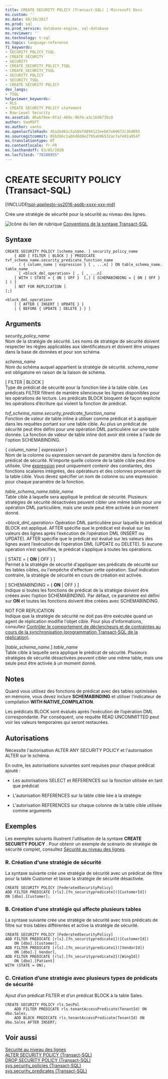 ```yaml
---
title: CREATE SECURITY POLICY (Transact-SQL) | Microsoft Docs
ms.custom: ''
ms.date: 08/10/2017
ms.prod: sql
ms.prod_service: database-engine, sql-database
ms.reviewer: ''
ms.technology: t-sql
ms.topic: language-reference
f1_keywords:
- SECURITY_POLICY_TSQL
- CREATE SECURITY
- SECURITY
- CREATE_SECURITY_POLICY_TSQL
- CREATE_SECURITY_TSQL
- SECURITY POLICY
- SECURITY_TSQL
- CREATE SECURITY POLICY
dev_langs:
- TSQL
helpviewer_keywords:
- RLS
- CREATE SECURITY POLICY statement
- Row-Level Security
ms.assetid: d6ab70ee-0fa2-469c-96f6-a3c16d673bc8
author: VanMSFT
ms.author: vanto
ms.openlocfilehash: 45a1b461c5a56bfd894122eeb67e69672c36d093
ms.sourcegitcommit: 85b26bc1abbd8d8e2795ab96532ac7a7e01a954f
ms.translationtype: HT
ms.contentlocale: fr-FR
ms.lasthandoff: 03/05/2020
ms.locfileid: "78288955"
---
```

# <a name="create-security-policy-transact-sql"></a>CREATE SECURITY POLICY (Transact-SQL)
[!INCLUDE[tsql-appliesto-ss2016-asdb-xxxx-xxx-md](../../includes/tsql-appliesto-ss2016-asdb-xxxx-xxx-md.md)]

  Crée une stratégie de sécurité pour la sécurité au niveau des lignes.  
  
 ![Icône du lien de rubrique](../../database-engine/configure-windows/media/topic-link.gif "Icône du lien de rubrique") [Conventions de la syntaxe Transact-SQL](../../t-sql/language-elements/transact-sql-syntax-conventions-transact-sql.md)  
  
## <a name="syntax"></a>Syntaxe  
  
```     
CREATE SECURITY POLICY [schema_name. ] security_policy_name    
    { ADD [ FILTER | BLOCK ] } PREDICATE tvf_schema_name.security_predicate_function_name   
      ( { column_name | expression } [ , ...n] ) ON table_schema_name. table_name    
      [ <block_dml_operation> ] , [ , ...n] 
    [ WITH ( STATE = { ON | OFF }  [,] [ SCHEMABINDING = { ON | OFF } ] ) ]  
    [ NOT FOR REPLICATION ] 
[;]  
  
<block_dml_operation>  
    [ { AFTER { INSERT | UPDATE } }   
    | { BEFORE { UPDATE | DELETE } } ]  
```  
  
## <a name="arguments"></a>Arguments  
 *security_policy_name*  
 Nom de la stratégie de sécurité. Les noms de stratégie de sécurité doivent respecter les règles applicables aux identificateurs et doivent être uniques dans la base de données et pour son schéma.  
  
 *schema_name*  
 Nom du schéma auquel appartient la stratégie de sécurité. *schema_name* est obligatoire en raison de la liaison de schéma.  
  
 [ FILTER | BLOCK ]  
 Type de prédicat de sécurité pour la fonction liée à la table cible. Les prédicats FILTER filtrent de manière silencieuse les lignes disponibles pour les opérations de lecture. Les prédicats BLOCK bloquent de façon explicite les opérations d’écriture qui violent la fonction de prédicat.  
  
 *tvf_schema_name.security_predicate_function_name*  
 Fonction de valeur de table inline à utiliser comme prédicat et à appliquer dans les requêtes portant sur une table cible. Au plus un prédicat de sécurité peut être défini pour une opération DML particulière sur une table donnée. La fonction de valeur de table inline doit avoir été créée à l'aide de l'option SCHEMABINDING.  
  
 { *column_name* | *expression* }  
 Nom de la colonne ou expression servant de paramètre dans la fonction de prédicat de sécurité. N’importe quelle colonne de la table cible peut être utilisée. Une [expression](../../t-sql/language-elements/expressions-transact-sql.md) peut uniquement contenir des constantes, des fonctions scalaires intégrées, des opérateurs et des colonnes provenant de la table cible. Vous devez spécifier un nom de colonne ou une expression pour chaque paramètre de la fonction.  
  
 *table_schema_name.table_name*  
 Table cible à laquelle sera appliqué le prédicat de sécurité. Plusieurs stratégies de sécurité désactivées peuvent cibler une même table pour une opération DML particulière, mais une seule peut être activée à un moment donné.  
  
 *\<block_dml_operation>* Opération DML particulière pour laquelle le prédicat BLOCK est appliqué. AFTER spécifie que le prédicat est évalué sur les valeurs des lignes après l’exécution de l’opération DML (INSERT ou UPDATE). AFTER spécifie que le prédicat est évalué sur les valeurs des lignes avant l’exécution de l’opération DML (UPDATE ou DELETE). Si aucune opération n’est spécifiée, le prédicat s’applique à toutes les opérations.  
  
 [ STATE = { **ON** | OFF } ]  
 Permet à la stratégie de sécurité d'appliquer ses prédicats de sécurité sur les tables cibles, ou l'empêche d'effectuer cette opération. Sauf indication contraire, la stratégie de sécurité en cours de création est activée.  
  
 [ SCHEMABINDING = { **ON** | OFF } ]  
 Indique si toutes les fonctions de prédicat de la stratégie doivent être créées avec l’option SCHEMABINDING. Par défaut, ce paramètre est défini sur **ON** et toutes les fonctions doivent être créées avec SCHEMABINDING.  
  
 NOT FOR REPLICATION  
 Indique que la stratégie de sécurité ne doit pas être exécutée quand un agent de réplication modifie l'objet cible. Pour plus d’informations, consultez [Contrôler le comportement de déclencheurs et de contraintes au cours de la synchronisation &#40;programmation Transact-SQL de la réplication&#41;](../../relational-databases/replication/control-behavior-of-triggers-and-constraints-in-synchronization.md).  
  
 [*table_schema_name*.] *table_name*  
 Table cible à laquelle sera appliqué le prédicat de sécurité. Plusieurs stratégies de sécurité désactivées peuvent cibler une même table, mais une seule peut être activée à un moment donné.  
  
## <a name="remarks"></a>Notes  
 Quand vous utilisez des fonctions de prédicat avec des tables optimisées en mémoire, vous devez inclure **SCHEMABINDING** et utiliser l’indicateur de compilation **WITH NATIVE_COMPILATION**.  
  
 Les prédicats BLOCK sont évalués après l’exécution de l’opération DML correspondante. Par conséquent, une requête READ UNCOMMITTED peut voir les valeurs temporaires qui seront restaurées.  
  
## <a name="permissions"></a>Autorisations  
 Nécessite l'autorisation ALTER ANY SECURITY POLICY et l'autorisation ALTER sur le schéma.  
  
 En outre, les autorisations suivantes sont requises pour chaque prédicat ajouté :  
  
-   Les autorisations SELECT et REFERENCES sur la fonction utilisée en tant que prédicat  
  
-   L'autorisation REFERENCES sur la table cible liée à la stratégie  
  
-   L'autorisation REFERENCES sur chaque colonne de la table cible utilisée comme arguments  
  
## <a name="examples"></a>Exemples  
 Les exemples suivants illustrent l'utilisation de la syntaxe **CREATE SECURITY POLICY** . Pour obtenir un exemple de scénario de stratégie de sécurité complet, consultez [Sécurité au niveau des lignes](../../relational-databases/security/row-level-security.md).  
  
### <a name="a-creating-a-security-policy"></a>R. Création d'une stratégie de sécurité  
 La syntaxe suivante crée une stratégie de sécurité avec un prédicat de filtre pour la table Customer et laisse la stratégie de sécurité désactivée.  
  
```  
CREATE SECURITY POLICY [FederatedSecurityPolicy]   
ADD FILTER PREDICATE [rls].[fn_securitypredicate]([CustomerId])   
ON [dbo].[Customer];  
```  
  
### <a name="b-creating-a-policy-that-affects-multiple-tables"></a>B. Création d'une stratégie qui affecte plusieurs tables  
 La syntaxe suivante crée une stratégie de sécurité avec trois prédicats de filtre sur trois tables différentes et active la stratégie de sécurité.  
  
```  
CREATE SECURITY POLICY [FederatedSecurityPolicy]   
ADD FILTER PREDICATE [rls].[fn_securitypredicate1]([CustomerId])   
    ON [dbo].[Customer],  
ADD FILTER PREDICATE [rls].[fn_securitypredicate1]([VendorId])   
    ON [dbo].[ Vendor],  
ADD FILTER PREDICATE [rls].[fn_securitypredicate2]([WingId])   
    ON [dbo].[Patient]  
WITH (STATE = ON);  
```  
  
### <a name="c-creating-a-policy-with-multiple-types-of-security-predicates"></a>C. Création d’une stratégie avec plusieurs types de prédicats de sécurité  
 Ajout d’un prédicat FILTER et d’un prédicat BLOCK à la table Sales.  
  
```  
CREATE SECURITY POLICY rls.SecPol  
    ADD FILTER PREDICATE rls.tenantAccessPredicate(TenantId) ON dbo.Sales,  
    ADD BLOCK PREDICATE rls.tenantAccessPredicate(TenantId) ON dbo.Sales AFTER INSERT;  
```  
  
## <a name="see-also"></a>Voir aussi  
 [Sécurité au niveau des lignes](../../relational-databases/security/row-level-security.md)   
 [ALTER SECURITY POLICY &#40;Transact-SQL&#41;](../../t-sql/statements/alter-security-policy-transact-sql.md)   
 [DROP SECURITY POLICY &#40;Transact-SQL&#41;](../../t-sql/statements/drop-security-policy-transact-sql.md)   
 [sys.security_policies &#40;Transact-SQL&#41;](../../relational-databases/system-catalog-views/sys-security-policies-transact-sql.md)   
 [sys.security_predicates &#40;Transact-SQL&#41;](../../relational-databases/system-catalog-views/sys-security-predicates-transact-sql.md)  
  
  

